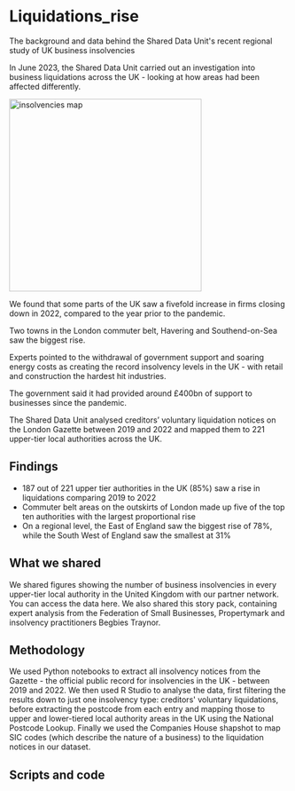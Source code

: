 # Liquidations_rise
The background and data behind the Shared Data Unit's recent regional study of UK business insolvencies 

In June 2023, the Shared Data Unit carried out an investigation into business liquidations across the UK - looking at how areas had been affected differently.

<img width="347" alt="insolvencies map" src="https://github.com/BBC-Data-Unit/Liquidations_rise/assets/61186777/3aae9494-13b7-421b-92f8-ccf92054ca08">

We found that some parts of the UK saw a fivefold increase in firms closing down in 2022, compared to the year prior to the pandemic.

Two towns in the London commuter belt, Havering and Southend-on-Sea saw the biggest rise.

Experts pointed to the withdrawal of government support and soaring energy costs as creating the record insolvency levels in the UK - with retail and construction the hardest hit industries.

The government said it had provided around £400bn of support to businesses since the pandemic.

The Shared Data Unit analysed creditors’ voluntary liquidation notices on the London Gazette between 2019 and 2022 and mapped them to 221 upper-tier local authorities across the UK. 

## Findings

- 187 out of 221 upper tier authorities in the UK (85%) saw a rise in liquidations comparing 2019 to 2022
- Commuter belt areas on the outskirts of London made up five of the top ten authorities with the largest proportional rise
- On a regional level, the East of England saw the biggest rise of 78%, while the South West of England saw the smallest at 31%


## What we shared

We shared figures showing the number of business insolvencies in every upper-tier local authority in the United Kingdom with our partner network. You can access the data here.
We also shared this story pack, containing expert analysis from the Federation of Small Businesses, Propertymark and insolvency practitioners Begbies Traynor.


## Methodology
We used Python notebooks to extract all insolvency notices from the Gazette - the official public record for insolvencies in the UK - between 2019 and 2022.
We then used R Studio to analyse the data, first filtering the results down to just one insolvency type: creditors' voluntary liquidations, before extracting the postcode from each entry and mapping those to upper and lower-tiered local authority areas in the UK using the National Postcode Lookup. Finally we used the Companies House shapshot to map SIC codes (which describe the nature of a business) to the liquidation notices in our dataset.    

## Scripts and code
